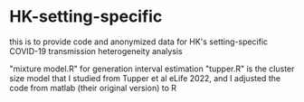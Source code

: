 # HK-setting-specific

this is to provide code and anonymized data for HK's setting-specific COVID-19 transmission heterogeneity analysis

"mixture model.R" for generation interval estimation
"tupper.R" is the cluster size model that I studied from Tupper et al eLife 2022, and I adjusted the code from matlab (their original version) to R
